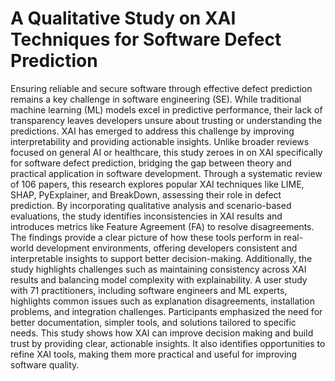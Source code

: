 # A Qualitative Study on XAI Techniques for Software Defect Prediction
Ensuring reliable and secure software through effective defect prediction remains a key challenge in software engineering (SE). While traditional machine learning (ML) models excel in predictive performance, their lack of transparency leaves developers unsure about trusting or understanding the predictions. XAI has emerged to address this challenge by improving interpretability and providing actionable insights. Unlike broader reviews focused on general AI or healthcare, this study zeroes in on XAI specifically for software defect prediction, bridging the gap between theory and practical application in software development. Through a systematic review of 106 papers, this research explores popular XAI techniques like LIME, SHAP, PyExplainer, and BreakDown, assessing their role in defect prediction. By incorporating qualitative analysis and scenario-based evaluations, the study identifies inconsistencies in XAI results and introduces metrics like Feature Agreement (FA) to resolve disagreements. The findings provide a clear picture of how these tools perform in real-world development environments, offering developers consistent and interpretable insights to support better decision-making. Additionally, the study highlights challenges such as maintaining consistency across XAI results and balancing model complexity with explainability. A user study with 71 practitioners, including software engineers and ML experts, highlights common issues such as explanation disagreements, installation problems, and integration challenges. Participants emphasized the need for better documentation, simpler tools, and solutions tailored to specific needs. This study shows how XAI can improve decision making and build trust by providing clear, actionable insights. It also identifies opportunities to refine XAI tools, making them more practical and useful for improving software quality.
